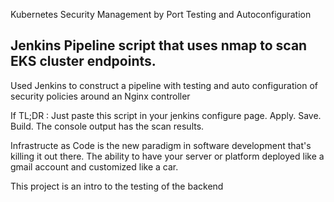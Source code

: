 Kubernetes Security Management by Port Testing and Autoconfiguration

## Jenkins Pipeline script that uses nmap to scan EKS cluster endpoints.

Used Jenkins to construct a pipeline with testing and auto configuration of security policies around an Nginx controller

If TL;DR : Just paste this script in your jenkins configure page. Apply. Save. Build. The console output has the scan results.

Infrastructe as Code is the new paradigm in software development that's killing it out there.
The ability to have your server or platform deployed like a gmail account and customized like a car.

This project is an intro to the testing of the backend
